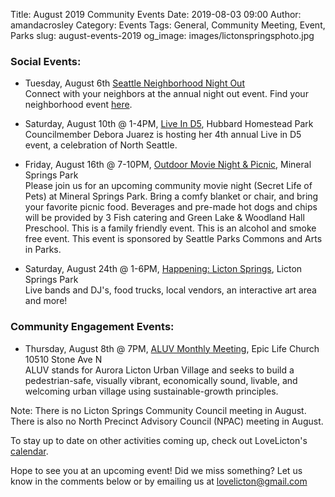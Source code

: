 Title: August 2019 Community Events
Date: 2019-08-03 09:00
Author: amandacrosley
Category: Events
Tags: General, Community Meeting, Event, Parks
slug: august-events-2019
og_image: images/lictonspringsphoto.jpg

### Social Events:

*   Tuesday, August 6th [Seattle Neighborhood Night Out](http://www.seattle.gov/police/community-policing/night-out) <br>
Connect with your neighbors at the annual night out event. Find your neighborhood event [here](http://www.seattle.gov/police/community-policing/night-out/view-the-map). 

*   Saturday, August 10th @ 1-4PM, [Live In D5](https://www.facebook.com/events/474123953414082/), Hubbard Homestead Park<br>
Councilmember Debora Juarez is hosting her 4th annual Live in D5 event, a celebration of North Seattle. 

*   Friday, August 16th @ 7-10PM, [Outdoor Movie Night & Picnic](https://www.facebook.com/events/512601515946599/), Mineral Springs Park<br>
Please join us for an upcoming community movie night (Secret Life of Pets) at Mineral Springs Park. Bring a comfy blanket or chair, and bring your favorite picnic food. Beverages and pre-made hot dogs and chips will be provided by 3 Fish catering and Green Lake & Woodland Hall Preschool. This is a family friendly event. This is an alcohol and smoke free event. This event is sponsored by Seattle Parks Commons and Arts in Parks.

*   Saturday, August 24th @ 1-6PM, [Happening: Licton Springs](https://www.facebook.com/events/859648314420537/), Licton Springs Park<br>
Live bands and DJ's, food trucks, local vendors, an interactive art area and more! 

### Community Engagement Events:

*   Thursday, August 8th @ 7PM, [ALUV Monthly Meeting](https://www.facebook.com/events/2371709539602641/), Epic Life Church 10510 Stone Ave N<br />
ALUV stands for Aurora Licton Urban Village and seeks to build a pedestrian-safe, visually vibrant, economically sound, livable, and welcoming urban village using sustainable-growth principles.

Note: There is no Licton Springs Community Council meeting in August. 
There is also no North Precinct Advisory Council (NPAC) meeting in August. 

To stay up to date on other activities coming up, check out LoveLicton's [calendar](https://lovelicton.com/pages/community-calendar.html).

Hope to see you at an upcoming event!
Did we miss something? Let us know in the comments below or by emailing us at [lovelicton@gmail.com](mailto:lovelicton@gmail.com)
